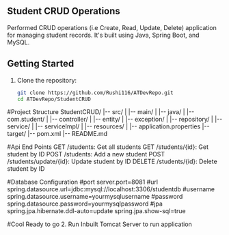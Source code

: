 ## Student CRUD Operations

Performed CRUD operations (i.e Create, Read, Update, Delete) application for managing student records. 
It's built using Java, Spring Boot, and MySQL.

## Getting Started

1. Clone the repository:

   ```bash
   git clone https://github.com/Rushi116/ATDevRepo.git
   cd ATDevRepo/StudentCRUD

#Project Structure
StudentCRUD/
|-- src/
|   |-- main/
|       |-- java/
|           |-- com.student/
|               |-- controller/
|               |-- entity/
|               |-- exception/
|               |-- repository/
|               |-- service/
|                   |-- serviceImpl/
|       |-- resources/
|           |-- application.properties
|-- target/
|-- pom.xml
|-- README.md

#Api End Points
GET /students: Get all students
GET /students/{id}: Get student by ID
POST /students: Add a new student
POST /students/update/{id}: Update student by ID
DELETE /students/{id}: Delete student by ID

#Database Configuration
#port
server.port=8081
#url
spring.datasource.url=jdbc:mysql://localhost:3306/studentdb
#username
spring.datasource.username=yourmysqlusername
#password
spring.datasource.password=yourmysqlpassword
#jpa
spring.jpa.hibernate.ddl-auto=update
spring.jpa.show-sql=true

#Cool Ready to go 
2. Run Inbuilt Tomcat Server to run application





   
